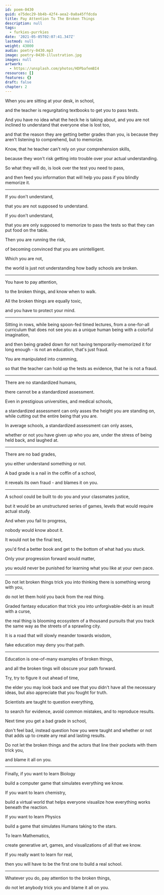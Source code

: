 ```yaml
---
id: poem-0430
guid: e75dec29-bb4b-42f4-aea2-0a8a45ffdcda
title: Pay Attention To The Broken Things
description: null
tags:
  - furkies-purrkies
date: '2021-05-05T02:07:41.347Z'
lastmod: null
weight: 43000
audio: poetry-0430.mp3
image: poetry-0430-illustration.jpg
images: null
artwork:
  - https://unsplash.com/photos/HDPbafemBI4
resources: []
features: {}
draft: false
chapter: 2
---
```


When you are sitting at your desk, in school,

and the teacher is regurgitating textbooks to get you to pass tests.

And you have no idea what the heck he is taking about, and you are not inclined to understand that everyone else is lost too,

and that the reason they are getting better grades than you, is because they aren't listening to comprehend, but to memorize.

Know, that he teacher can't rely on your comprehension skills,

because they won't risk getting into trouble over your actual understanding.

So what they will do, is look over the test you need to pass,

and then feed you information that will help you pass if you blindly memorize it.

---

If you don't understand,

that you are not supposed to understand.

If you don't understand,

that you are only supposed to memorize to pass the tests so that they can put food on the table.

Then you are running the risk,

of becoming convinced that you are unintelligent.

Which you are not,

the world is just not understanding how badly schools are broken.

---

You have to pay attention,

to the broken things, and know when to walk.

All the broken things are equally toxic,

and you have to protect your mind.

---

Sitting in rows, while being spoon-fed timed lectures, from a one-for-all curriculum that does not see you as a unique human being with a colorful imagination,

and then being graded down for not having temporarily-memorized it for long enough - is not an education, that's just fraud.

You are manipulated into cramming,

so that the teacher can hold up the tests as evidence, that he is not a fraud.

---

There are no standardized humans,

there cannot be a standardized assessment.

Even in prestigious universities, and medical schools,

a standardized assessment can only asses the height you are standing on, while cutting out the entire being that you are.

In average schools, a standardized assessment can only asses,

whether or not you have given up who you are, under the stress of being held back, and laughed at.

---

There are no bad grades,

you either understand something or not.

A bad grade is a nail in the coffin of a school,

it reveals its own fraud - and blames it on you.

---

A school could be built to do you and your classmates justice,

but it would be an unstructured series of games, levels that would require actual study.

And when you fail to progress,

nobody would know about it.

It would not be the final test,

you'd find a better book and get to the bottom of what had you stuck.

Only your progression forward would matter,

you would never be punished for learning what you like at your own pace.

---

Do not let broken things trick you into thinking there is something wrong with you,

do not let them hold you back from the real thing.

Graded fantasy education that trick you into unforgivable-debt is an insult with a curse,

the real thing is blooming ecosystem of a thousand pursuits that you track the same way as the streets of a sprawling city.

It is a road that will slowly meander towards wisdom,

fake education may deny you that path.

---

Education is one-of-many examples of broken things,

and all the broken tings will obscure your path forward.

Try, try to figure it out ahead of time,

the elder you may look back and see that you didn't have all the necessary ideas, but also appreciate that you fought for truth.

Scientists are taught to question everything,

to search for evidence, avoid common mistakes, and to reproduce results.

Next time you get a bad grade in school,

don't feel bad, instead question how you were taught and whether or not that adds up to create any real and lasting results.

Do not let the broken things and the actors that line their pockets with them trick you,

and blame it all on you.

---

Finally, if you want to learn Biology

build a computer game that simulates everything we know.

If you want to learn chemistry,

build a virtual world that helps everyone visualize how everything works beneath the reaction.

If you want to learn Physics

build a game that simulates Humans taking to the stars.

To learn Mathematics,

create generative art, games, and visualizations of all that we know.

If you really want to learn for real,

then you will have to be the first one to build a real school.

---

Whatever you do, pay attention to the broken things,

do not let anybody trick you and blame it all on you.

